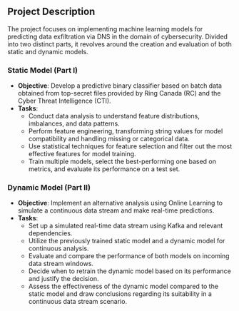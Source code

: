 ## Project Description

The project focuses on implementing machine learning models for predicting data exfiltration via DNS in the domain of cybersecurity. Divided into two distinct parts, it revolves around the creation and evaluation of both static and dynamic models.

### Static Model (Part I)

- **Objective**: Develop a predictive binary classifier based on batch data obtained from top-secret files provided by Ring Canada (RC) and the Cyber Threat Intelligence (CTI).
- **Tasks**:
  - Conduct data analysis to understand feature distributions, imbalances, and data patterns.
  - Perform feature engineering, transforming string values for model compatibility and handling missing or categorical data.
  - Use statistical techniques for feature selection and filter out the most effective features for model training.
  - Train multiple models, select the best-performing one based on metrics, and evaluate its performance on a test set.

### Dynamic Model (Part II)

- **Objective**: Implement an alternative analysis using Online Learning to simulate a continuous data stream and make real-time predictions.
- **Tasks**:
  - Set up a simulated real-time data stream using Kafka and relevant dependencies.
  - Utilize the previously trained static model and a dynamic model for continuous analysis.
  - Evaluate and compare the performance of both models on incoming data stream windows.
  - Decide when to retrain the dynamic model based on its performance and justify the decision.
  - Assess the effectiveness of the dynamic model compared to the static model and draw conclusions regarding its suitability in a continuous data stream scenario.
